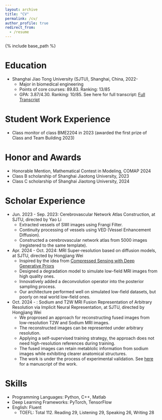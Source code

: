 ```yaml
---
layout: archive
title: "CV"
permalink: /cv/
author_profile: true
redirect_from:
  - /resume
---
```


{% include base_path %}

Education
======
* Shanghai Jiao Tong University (SJTU), Shanghai, China, 2022-
  * Major in biomedical engineering
  * Points of core courses: 89.83. Ranking: 13/85
  * GPA: 3.87/4.30. Ranking: 10/85. See here for full transcript: [Full Transcript](../assets/Transcript_Eng.pdf)


Student Work Experience
=====
* Class monitor of class BME2204 in 2023 (awarded the first prize of Class and Team Building 2023)


Honor and Awards
=====
* Honorable Mention, Mathematical Contest in Modeling, COMAP 2024
* Class B scholarship of Shanghai Jiaotong University, 2023
* Class C scholarship of Shanghai Jiaotong University, 2024

Scholar Experience
=====
* Jun. 2023 - Sep. 2023: Cerebrovascular Network Atlas Construction, at SJTU, directed by Yao Li
  * Extracted vessels of SWI images using Frangi Filter.
  * Continuity processing of vessels using VED (Vessel Enhancement Diffusion).
  * Constructed a cerebrovascular network atlas from 5000 images (registered to the same template).
* Apr. 2024 - Oct. 2024: MRI Super-resolution based on diffusion models, at SJTU, directed by Hongjiang Wei
  * Inspired by the idea from [Compressed Sensing with Deep Generative Priors](https://arxiv.org/abs/2108.01368)
  * Designed a degradation model to simulate low-field MRI images from high quality ones.
  * Innovatively added a deconvolution operator into the posterior sampling process.
  * Our architecture performed well on simulated low-field datasets, but poorly on real world low-field ones.
* Oct. 2024 - : Sodium and T2W MRI Fusion Representation of Arbitrary Resolution via Implicit Neural Representation, at SJTU, directed by Hongjiang Wei
  * We proprosed an approach for reconstructing fused images from low-resolution T2W and Sodium MRI images.
  * The reconstructed images can be represented under arbitrary resolution.
  * Applying a self-supervised training strategy, the approach does not need high-resolution references during training.
  * The fused images can retain metablolic information from sodium images while exhibiting clearer anatomical structures.
  * The work is under the process of experimental validation. See [here](../assets/ArRFR.pdf) for a manuscript of the work.

Skills
======
* Programming Languages: Python, C++, Matlab
* Deep Learning Frameworks: PyTorch, TensorFlow
* English: Fluent
  * TOEFL: Total 112. Reading 29, Listening 29, Speaking 26, Writing 28

